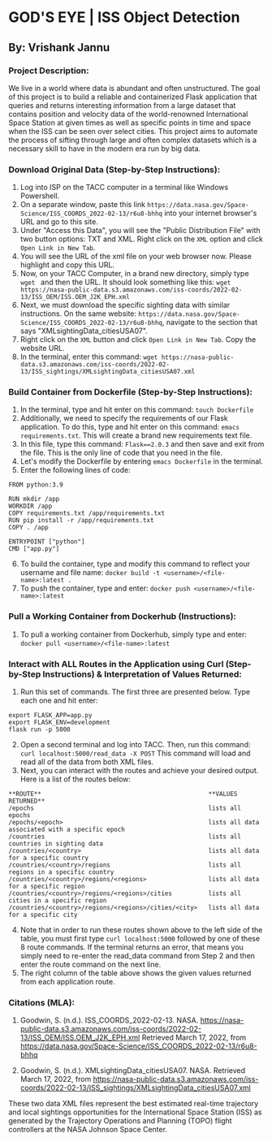 # GOD'S EYE | ISS Object Detection
## By: Vrishank Jannu

### Project Description:
We live in a world where data is abundant and often unstructured. 
The goal of this project is to build a reliable and containerized Flask application that queries and returns interesting information from a large dataset that contains position and velocity data of the world-renowned International Space Station at given times as well as specific points in time and space when the ISS can be seen over select cities.
This project aims to automate the process of sifting through large and often complex datasets which is a necessary skill to have in the modern era run by big data.

### Download Original Data (Step-by-Step Instructions):
1) Log into ISP on the TACC computer in a terminal like Windows Powershell.
2) On a separate window, paste this link `https://data.nasa.gov/Space-Science/ISS_COORDS_2022-02-13/r6u8-bhhq` into your internet browser's URL and go to this site.
3) Under "Access this Data", you will see the "Public Distribution File" with two button options: TXT and XML. Right click on the `XML` option and click `Open Link in New Tab`.
4) You will see the URL of the xml file on your web browser now. Please highlight and copy this URL.
5) Now, on your TACC Computer, in a brand new directory, simply type `wget ` and then the URL. It should look something like this: `wget https://nasa-public-data.s3.amazonaws.com/iss-coords/2022-02-13/ISS_OEM/ISS.OEM_J2K_EPH.xml`
6) Next, we must download the specific sighting data with similar instructions. On the same website: `https://data.nasa.gov/Space-Science/ISS_COORDS_2022-02-13/r6u8-bhhq`, navigate to the section that says "XMLsightingData_citiesUSA07".
7) Right click on the `XML` button and click `Open Link in New Tab`. Copy the website URL.
8) In the terminal, enter this command: `wget https://nasa-public-data.s3.amazonaws.com/iss-coords/2022-02-13/ISS_sightings/XMLsightingData_citiesUSA07.xml`

### Build Container from Dockerfile (Step-by-Step Instructions):
1) In the terminal, type and hit enter on this command: `touch Dockerfile`
2) Additionally, we need to specify the requirements of our Flask application. To do this, type and hit enter on this command: `emacs requirements.txt`. This will create a brand new requirements text file.
3) In this file, type this command: `Flask==2.0.3` and then save and exit from the file. This is the only line of code that you need in the file.
4) Let's modify the Dockerfile by entering `emacs Dockerfile` in the terminal.
5) Enter the following lines of code:
```
FROM python:3.9

RUN mkdir /app
WORKDIR /app
COPY requirements.txt /app/requirements.txt
RUN pip install -r /app/requirements.txt
COPY . /app

ENTRYPOINT ["python"]
CMD ["app.py"]
```
6) To build the container, type and modify this command to reflect your username and file name: `docker build -t <username>/<file-name>:latest .`
7) To push the container, type and enter: `docker push <username>/<file-name>:latest`

### Pull a Working Container from Dockerhub (Instructions):
1) To pull a working container from Dockerhub, simply type and enter: `docker pull <username>/<file-name>:latest`

### Interact with ALL Routes in the Application using Curl (Step-by-Step Instructions) & Interpretation of Values Returned:

1) Run this set of commands. The first three are presented below. Type each one and hit enter:
```
export FLASK_APP=app.py
export FLASK_ENV=development
flask run -p 5000
```
2) Open a second terminal and log into TACC. Then, run this command: `curl localhost:5000/read_data -X POST` This command will load and read all of the data from both XML files.
3) Next, you can interact with the routes and achieve your desired output. Here is a list of the routes below:
```
**ROUTE**                                              **VALUES RETURNED**
/epochs                                                lists all epochs
/epochs/<epoch>                                        lists all data associated with a specific epoch
/countries                                             lists all countries in sighting data
/countries/<country>                                   lists all data for a specific country
/countries/<country>/regions                           lists all regions in a specific country
/countries/<country>/regions/<regions>                 lists all data for a specific region
/countries/<country>/regions/<regions>/cities          lists all cities in a specific region
/countries/<country>/regions/<regions>/cities/<city>   lists all data for a specific city
```
4) Note that in order to run these routes shown above to the left side of the table, you must first type `curl localhost:5000` followed by one of these 8 route commands. If the terminal returns an error, that means you simply need to re-enter the read_data command from Step 2 and then enter the route command on the next line.
5) The right column of the table above shows the given values returned from each application route.

### Citations (MLA):

1) Goodwin, S. (n.d.). ISS_COORDS_2022-02-13. NASA. https://nasa-public-data.s3.amazonaws.com/iss-coords/2022-02-13/ISS_OEM/ISS.OEM_J2K_EPH.xml Retrieved March 17, 2022, from https://data.nasa.gov/Space-Science/ISS_COORDS_2022-02-13/r6u8-bhhq 

2) Goodwin, S. (n.d.). XMLsightingData_citiesUSA07. NASA. Retrieved March 17, 2022, from https://nasa-public-data.s3.amazonaws.com/iss-coords/2022-02-13/ISS_sightings/XMLsightingData_citiesUSA07.xml

These two data XML files represent the best estimated real-time trajectory and local sightings opportunities for the International Space Station (ISS) as generated by the Trajectory Operations and Planning (TOPO) flight controllers at the NASA Johnson Space Center.
